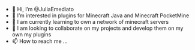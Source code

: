 - 👋 Hi, I’m @JuliaEmediato
- 👀 I’m interested in plugins for Minecraft Java and Minecraft PocketMine
- 🌱 I am currently learning to own a network of minecraft servers
- 💞️ I am looking to collaborate on my projects and develop them on my own my plugins
- 📫 How to reach me ...

<!---
JuliaEmediato/JuliaEmediato is a ✨ special ✨ repository because its `README.md` (this file) appears on your GitHub profile.
You can click the Preview link to take a look at your changes.
--->
